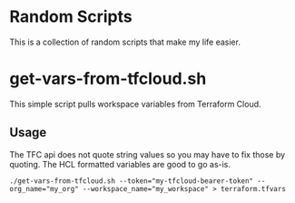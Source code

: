 # Random Scripts
This is a collection of random scripts that make my life easier.

# get-vars-from-tfcloud.sh
This simple script pulls workspace variables from Terraform Cloud.

## Usage
The TFC api does not quote string values so you may have to fix
those by quoting. The HCL formatted variables are good to go as-is.
```
./get-vars-from-tfcloud.sh --token="my-tfcloud-bearer-token" --org_name="my_org" --workspace_name="my_workspace" > terraform.tfvars
```
